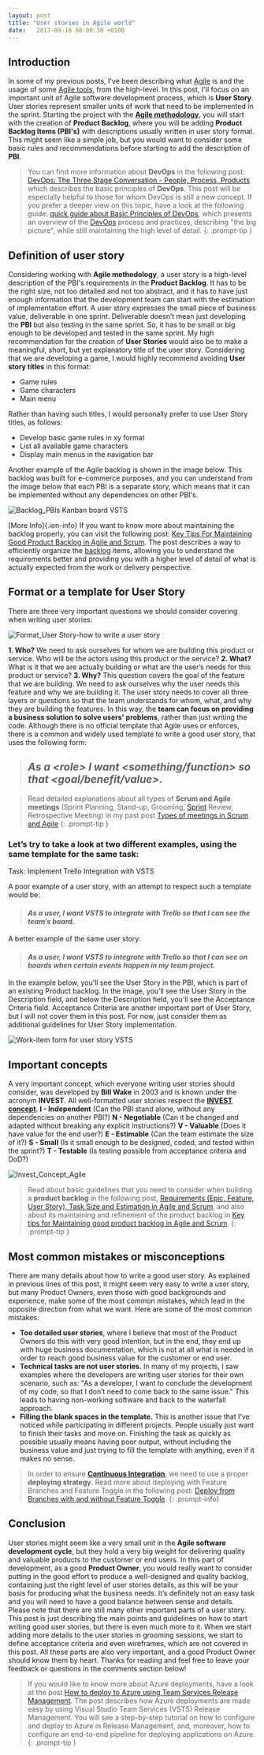 ```yaml
---
layout: post
title: "User stories in Agile world"
date:   2017-09-18 08:00:38 +0100
---
```


## Introduction

In some of my previous posts, I've been describing what [Agile](https://mohamedradwan.com/posts/quick-intro-to-agile/) is and the usage of some [Agile tools](https://mohamedradwan.com/posts/tfs-2015-agile-project-management/), from the high-level. In this post, I'll focus on an important unit of Agile software development process, which is **User Story**. User stories represent smaller units of work that need to be implemented in the sprint. Starting the project with the [**Agile methodology**](http://agilemanifesto.org/), you will start with the creation of **Product Backlog**, where you will be adding **Product Backlog Items (PBI's)** with descriptions usually written in user story format. This might seem like a simple job, but you would want to consider some basic rules and recommendations before starting to add the description of **PBI**.

>You can find more information about **DevOps** in the following post: [DevOps: The Three Stage Conversation - People, Process, Products](https://mohamedradwan.com/posts/devops-the-three-stage-conversation-people-process-products/) which describes the basic principles of **DevOps**. This post will be especially helpful to those for whom DevOps is still a new concept. If you prefer a deeper view on this topic, have a look at the following guide: [quick guide about Basic Principles of DevOps](https://mohamedradwan.com/posts/published-a-quick-guide-about-basic-principles-of-devops/), which presents an overview of the [DevOps](https://www.visualstudio.com/vs/devops/) process and practices, describing "the big picture", while still maintaining the high level of detail.
{: .prompt-tip }


## Definition of user story

Considering working with **Agile methodology**, a user story is a high-level description of the PBI's requirements in the **Product Backlog**. It has to be the right size, not too detailed and not too abstract, and it has to have just enough information that the development team can start with the estimation of implementation effort. A user story expresses the small piece of business value, deliverable in one sprint. Deliverable doesn’t mean just developing the **PBI** but also testing in the same sprint. So, it has to be small or big enough to be developed and tested in the same sprint. My high recommendation for the creation of **User Stories** would also be to make a meaningful, short, but yet explanatory title of the user story. Considering that we are developing a game, I would highly recommend avoiding **User story titles** in this format:

- Game rules
- Game characters
- Main menu

Rather than having such titles, I would personally prefer to use User Story titles, as follows:

- Develop basic game rules in xy format
- List all available game characters
- Display main menus in the navigation bar

Another example of the Agile backlog is shown in the image below. This backlog was built for e-commerce purposes, and you can understand from the image below that each PBI is a separate story, which means that it can be implemented without any dependencies on other PBI's.

![Backlog_PBIs Kanban board VSTS](/assets/images/2017/09/Backlog_PBIs-1.png)

[More Info]{.ion-info} If you want to know more about maintaining the backlog properly, you can visit the following post: [Key Tips For Maintaining Good Product Backlog in Agile and Scrum](https://mohamedradwan.com/posts/key-tips-for-maintaining-good-product-backlog-in-agile-and-scrum/). The post describes a way to efficiently organize the [backlog](https://docs.microsoft.com/en-us/vsts/work/backlogs/create-your-backlog) items, allowing you to understand the requirements better and providing you with a higher level of detail of what is actually expected from the work or delivery perspective.

## Format or a template for User Story

There are three very important questions we should consider covering when writing user stories:

![Format_User Story-how to write a user story](/assets/images/2017/09/Format_User-Story-1.png)

**1. Who?** We need to ask ourselves for whom we are building this product or service. Who will be the actors using this product or the service? **2. What?** What is it that we are actually building or what are the user’s needs for this product or service? **3. Why?** This question covers the goal of the feature that we are building. We need to ask ourselves why the user needs this feature and why we are building it. The user story needs to cover all three layers or questions so that the team understands for whom, what, and why they are building the features. In this way, the **team can focus on providing a business solution to solve users' problems**, rather than just writing the code. Although there is no official template that Agile uses or enforces, there is a common and widely used template to write a good user story, that uses the following form:

> ## *As a \<role\> I want \<something/function\> so that \<goal/benefit/value\>.*

>Read detailed explanations about all types of **Scrum and Agile meetings** (Sprint Planning, Stand-up, Grooming, [Sprint](https://docs.microsoft.com/en-us/vsts/work/scrum/sprint-planning) Review, Retrospective Meeting) in my past post [Types of meetings in Scrum and Agile](https://mohamedradwan.com/posts/types-of-meetings-in-scrum-and-agile/)
{: .prompt-tip }


### Let’s try to take a look at two different examples, using the same template for the same task:

Task: Implement Trello Integration with VSTS

A poor example of a user story, with an attempt to respect such a template would be:

> #### *As a user, I want VSTS to integrate with Trello so that I can see the team’s board.*

A better example of the same user story:

> #### *As a user, I want VSTS to integrate with Trello so that I can see on boards when certain events happen in my team project.*

In the example below, you’ll see the User Story in the PBI, which is part of an existing Product backlog. In the image, you’ll see the User Story in the Description field, and below the Description field, you’ll see the Acceptance Criteria field. Acceptance Criteria are another important part of User Story, but I will not cover them in this post. For now, just consider them as additional guidelines for User Story implementation.

![Work-item form for user story VSTS](/assets/images/2017/09/Implement-Trello-Integration-with-VSTS.png)

## Important concepts

A very important concept, which everyone writing user stories should consider, was developed by **Bill Wake** in 2003 and is known under the acronym **INVEST**. All well-formatted user stories respect the [**INVEST concept**](https://en.wikipedia.org/wiki/INVEST_(mnemonic)). **I - Independent** (Can the PBI stand alone, without any dependencies on another PBI?) **N - Negotiable** (Can it be changed and adapted without breaking any explicit instructions?) **V - Valuable** (Does it have value for the end user?) **E - Estimable** (Can the team estimate the size of it?) **S - Small** (Is it small enough to be designed, coded, and tested within the sprint?) **T - Testable** (Is testing possible from acceptance criteria and DoD?)

![Invest_Concept_Agile](/assets/images/2017/09/Invest_Concept_Agile-1.png)

>Read about basic guidelines that you need to consider when building a **product backlog** in the following post, [Requirements (Epic, Feature, User Story), Task Size and Estimation in Agile and Scrum](https://mohamedradwan.com/posts/requirements-epic-feature-user-story-task-size-and-estimation-in-agile-and-scrum/), and also about its maintaining and refinement of the product backlog in [Key tips for Maintaining good product backlog in Agile and Scrum](https://mohamedradwan.com/posts/key-tips-for-maintaining-good-product-backlog-in-agile-and-scrum/).
{: .prompt-tip }

## Most common mistakes or misconceptions

There are many details about how to write a good user story. As explained in previous lines of this post, it might seem very easy to write a user story, but many Product Owners, even those with good backgrounds and experience, make some of the most common mistakes, which lead in the opposite direction from what we want. Here are some of the most common mistakes:

- **Too detailed user stories**, where I believe that most of the Product Owners do this with very good intention, but in the end, they end up with huge business documentation, which is not at all what is needed in order to reach good business value for the customer or end user.
- **Technical tasks are not user stories.** In many of my projects, I saw examples where the developers are writing user stories for their own scenario, such as: "As a developer, I want to conclude the development of my code, so that I don’t need to come back to the same issue." This leads to having non-working software and back to the waterfall approach.
- **Filling the blank spaces in the template.** This is another issue that I’ve noticed while participating in different projects. People usually just want to finish their tasks and move on. Finishing the task as quickly as possible usually means having poor output, without including the business value and just trying to fill the template with anything, even if it makes no sense.

>In order to ensure [**Continuous Integration**](https://www.visualstudio.com/team-services/continuous-integration/), we need to use a proper **deploying strategy**. Read more about deploying with Feature Branches and Feature Toggle in the following post: [Deploy from Branches with and without Feature Toggle](https://mohamedradwan.com/posts/promoting-your-application-deployment-to-different-environments-from-branches-with-and-without-feature-toggle/).
{: .prompt-info}

## Conclusion

User stories might seem like a very small unit in the **Agile software development cycle**, but they hold a very big weight for delivering quality and valuable products to the customer or end users. In this part of development, as a good **Product Owner**, you would really want to consider putting in the good effort to produce a well-designed and quality backlog, containing just the right level of user stories details, as this will be your basis for producing what the business needs. It’s definitely not an easy task and you will need to have a good balance between sense and details. Please note that there are still many other important parts of a user story. This post is just describing the main points and guidelines on how to start writing good user stories, but there is even much more to it. When we start adding more details to the user stories in grooming sessions, we start to define acceptance criteria and even wireframes, which are not covered in this post. All these parts are also very important, and a good Product Owner should know them by heart. Thanks for reading and feel free to leave your feedback or questions in the comments section below!

>If you would like to know more about Azure deployments, have a look at the post [How to deploy to Azure using Team Services Release Management](https://mohamedradwan.com/posts/how-to-deploy-to-azure-using-team-services-release-management/). The post describes how Azure deployments are made easy by using Visual Studio Team Services (VSTS) Release Management. You will see a step-by-step tutorial on how to configure and deploy to Azure in Release Management, and, moreover, how to configure an end-to-end pipeline for deploying applications on Azure.
{: .prompt-tip }

